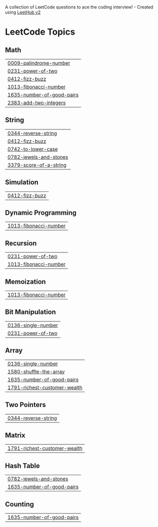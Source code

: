 A collection of LeetCode questions to ace the coding interview! - Created using [LeetHub v2](https://github.com/arunbhardwaj/LeetHub-2.0)
<!---LeetCode Topics Start-->
# LeetCode Topics
## Math
|  |
| ------- |
| [0009-palindrome-number](https://github.com/rihen-w/LeetCode/tree/master/0009-palindrome-number) |
| [0231-power-of-two](https://github.com/rihen-w/LeetCode/tree/master/0231-power-of-two) |
| [0412-fizz-buzz](https://github.com/rihen-w/LeetCode/tree/master/0412-fizz-buzz) |
| [1013-fibonacci-number](https://github.com/rihen-w/LeetCode/tree/master/1013-fibonacci-number) |
| [1635-number-of-good-pairs](https://github.com/rihen-w/LeetCode/tree/master/1635-number-of-good-pairs) |
| [2383-add-two-integers](https://github.com/rihen-w/LeetCode/tree/master/2383-add-two-integers) |
## String
|  |
| ------- |
| [0344-reverse-string](https://github.com/rihen-w/LeetCode/tree/master/0344-reverse-string) |
| [0412-fizz-buzz](https://github.com/rihen-w/LeetCode/tree/master/0412-fizz-buzz) |
| [0742-to-lower-case](https://github.com/rihen-w/LeetCode/tree/master/0742-to-lower-case) |
| [0782-jewels-and-stones](https://github.com/rihen-w/LeetCode/tree/master/0782-jewels-and-stones) |
| [3379-score-of-a-string](https://github.com/rihen-w/LeetCode/tree/master/3379-score-of-a-string) |
## Simulation
|  |
| ------- |
| [0412-fizz-buzz](https://github.com/rihen-w/LeetCode/tree/master/0412-fizz-buzz) |
## Dynamic Programming
|  |
| ------- |
| [1013-fibonacci-number](https://github.com/rihen-w/LeetCode/tree/master/1013-fibonacci-number) |
## Recursion
|  |
| ------- |
| [0231-power-of-two](https://github.com/rihen-w/LeetCode/tree/master/0231-power-of-two) |
| [1013-fibonacci-number](https://github.com/rihen-w/LeetCode/tree/master/1013-fibonacci-number) |
## Memoization
|  |
| ------- |
| [1013-fibonacci-number](https://github.com/rihen-w/LeetCode/tree/master/1013-fibonacci-number) |
## Bit Manipulation
|  |
| ------- |
| [0136-single-number](https://github.com/rihen-w/LeetCode/tree/master/0136-single-number) |
| [0231-power-of-two](https://github.com/rihen-w/LeetCode/tree/master/0231-power-of-two) |
## Array
|  |
| ------- |
| [0136-single-number](https://github.com/rihen-w/LeetCode/tree/master/0136-single-number) |
| [1580-shuffle-the-array](https://github.com/rihen-w/LeetCode/tree/master/1580-shuffle-the-array) |
| [1635-number-of-good-pairs](https://github.com/rihen-w/LeetCode/tree/master/1635-number-of-good-pairs) |
| [1791-richest-customer-wealth](https://github.com/rihen-w/LeetCode/tree/master/1791-richest-customer-wealth) |
## Two Pointers
|  |
| ------- |
| [0344-reverse-string](https://github.com/rihen-w/LeetCode/tree/master/0344-reverse-string) |
## Matrix
|  |
| ------- |
| [1791-richest-customer-wealth](https://github.com/rihen-w/LeetCode/tree/master/1791-richest-customer-wealth) |
## Hash Table
|  |
| ------- |
| [0782-jewels-and-stones](https://github.com/rihen-w/LeetCode/tree/master/0782-jewels-and-stones) |
| [1635-number-of-good-pairs](https://github.com/rihen-w/LeetCode/tree/master/1635-number-of-good-pairs) |
## Counting
|  |
| ------- |
| [1635-number-of-good-pairs](https://github.com/rihen-w/LeetCode/tree/master/1635-number-of-good-pairs) |
<!---LeetCode Topics End-->